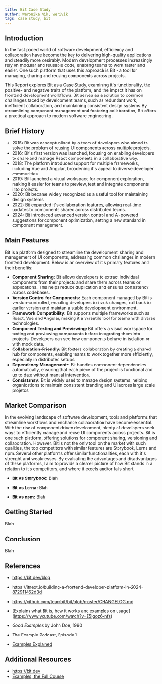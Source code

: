 ```yaml
---
title: Bit Case Study
author: Weronika Vik, werivik
tags: case study, bit
---
```


## Introduction

In the fast paced world of software development, efficiency and collaboration have become the key to delivering high-quality applications and steadily more desirably. Modern development processes increasingly rely on modular and reusable code, enabling teams to work faster and easier. One such platform that uses this approach is Bit - a tool for managing, sharing and reusing components across projects.

This Report explores Bit as a Case Study, examining it's functionality, the positive- and negative traits of the platform, and the impact it has on frontend development workflows. Bit serves as a solution to common challanges faced by development teams, such as redundant work, inefficient collaboration, and maintaining consistent design systems.By streamlining component management and fostering collaboration, Bit offers a practical approach to modern software engineering.

## Brief History

- 2015: Bit was conceptualised by a team of developers who aimed to solve the problem of reusing UI components across multiple projects.
- 2016: Bit's first version was launched, focusing on enabling developers to share and manage React components in a collaborative way.
- 2018: The platform introduced support for multiple frameworks, including Vue and Angular, broadening it's appeal to diverse developer communities.
- 2019: Bit launched a visual workspace for component exploration, making it easier for teams to preview, test and integrate components into projects.
- 2020: Bit became widely recognized as a useful tool for maintaining design systems.
- 2022: Bit expanded it's collaboration features, allowing real-time updates to components shared across distributed teams.
- 2024: Bit introduced advanced version control and AI-powered suggestions for component optimization, setting a new standard in component management.

## Main Features

Bit is a platform designed to streamline the development, sharing and management of UI components, addressing common challanges in modern frontend development. Below is an overview of it's primary features and their benefits:

- **Component Sharing:** Bit allows developers to extract individual components from their projects and share them across teams or applications. This helps reduce duplication and ensures consistency across codebases.
- **Version Control for Components:** Each component managed by Bit is version-controlled, enabling developers to track changes, roll back to earlier version and maintan a stable development environment.
- **Framework Compatibility:** Bit supports multiple frameworks such as React, Vue and Angular, making it a versatile tool for teams with diverse technologies.
- **Component Testing and Previewing:** Bit offers a visual workspace for testing and previewing components before integrating them into projects. Developers can see how components behave in isolation or with mock data.
- **Collaboration-Friendly:** Bit fosters collaboration by creating a shared hub for components, enabling teams to work together more efficiently, especially in distributed setups.
- **Dependency Management::** Bit handles component dependencies automatically, ensuring that each piece of the project is functional and up to date without manual intervention.
- **Consistansy:** Bit is widely used to manage design systems, helping organications to maintain consistent branding and UI across large scale projetcs.

## Market Comparison

In the evolving landscape of software development, tools and platforms that streamline workflows and enchance collaboration have become essential. With the rise of component driven development, plenty of developers seek ways to efficiently manage and reuse UI components across projects. Bit is one such platform, offering solutions for component sharing, versioning and collaboration.
However, Bit is not the only tool on the market with such qualities, the top competitors with similar features are Storybook, Lerna and npm. Several other platforms offer similar functionalities, each with it's strenght and weaknesses. By evaluating the advantages and disadvantages of these platforms, I aim to provide a clearer picture of how Bit stands in a relation to it's competitors, and where it excels and/or falls short.

- **Bit vs Storybook:** Blah

- **Bit vs Lerna:** Blah

- **Bit vs npm:** Blah

## Getting Started

Blah

## Conclusion

Blah

## References

- https://bit.dev/blog
- https://itnext.io/building-a-frontend-developer-platform-in-2024-872911462d3d
- https://github.com/teambit/bit/blob/master/CHANGELOG.md
- [Explains what Bit is, how it works and examples on usage] (https://www.youtube.com/watch?v=E5lgoz6-nfs)

- *Good Examples* by John Doe, 1990
- The Example Podcast, Episode 1
- [Examples Explained](https://youtu.be/dQw4w9WgXcQ)

## Additional Resources

- https://bit.dev
- [Examples, the Full Course](https://youtu.be/dQw4w9WgXcQ)